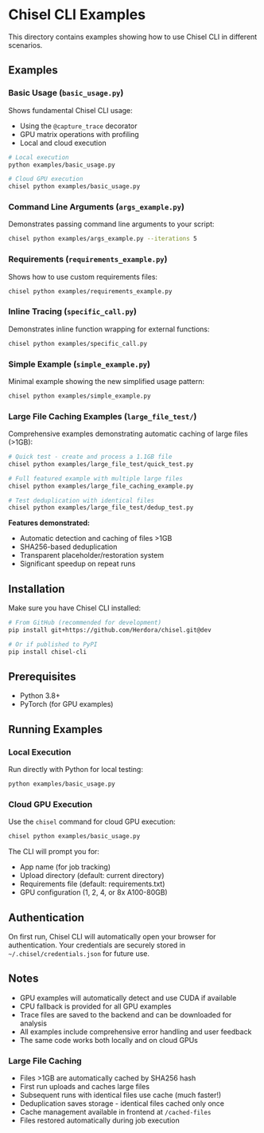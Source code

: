 # Chisel CLI Examples

This directory contains examples showing how to use Chisel CLI in different scenarios.

## Examples

### Basic Usage (`basic_usage.py`)
Shows fundamental Chisel CLI usage:
- Using the `@capture_trace` decorator
- GPU matrix operations with profiling
- Local and cloud execution

```bash
# Local execution
python examples/basic_usage.py

# Cloud GPU execution
chisel python examples/basic_usage.py
```

### Command Line Arguments (`args_example.py`)
Demonstrates passing command line arguments to your script:

```bash
chisel python examples/args_example.py --iterations 5
```

### Requirements (`requirements_example.py`)
Shows how to use custom requirements files:

```bash
chisel python examples/requirements_example.py
```

### Inline Tracing (`specific_call.py`)
Demonstrates inline function wrapping for external functions:

```bash
chisel python examples/specific_call.py
```

### Simple Example (`simple_example.py`)
Minimal example showing the new simplified usage pattern:

```bash
chisel python examples/simple_example.py
```

### Large File Caching Examples (`large_file_test/`)
Comprehensive examples demonstrating automatic caching of large files (>1GB):

```bash
# Quick test - create and process a 1.1GB file
chisel python examples/large_file_test/quick_test.py

# Full featured example with multiple large files
chisel python examples/large_file_caching_example.py

# Test deduplication with identical files
chisel python examples/large_file_test/dedup_test.py
```

**Features demonstrated:**
- Automatic detection and caching of files >1GB
- SHA256-based deduplication 
- Transparent placeholder/restoration system
- Significant speedup on repeat runs

## Installation

Make sure you have Chisel CLI installed:

```bash
# From GitHub (recommended for development)
pip install git+https://github.com/Herdora/chisel.git@dev

# Or if published to PyPI
pip install chisel-cli
```

## Prerequisites

- Python 3.8+
- PyTorch (for GPU examples)

## Running Examples

### Local Execution
Run directly with Python for local testing:
```bash
python examples/basic_usage.py
```

### Cloud GPU Execution
Use the `chisel` command for cloud GPU execution:
```bash
chisel python examples/basic_usage.py
```

The CLI will prompt you for:
- App name (for job tracking)
- Upload directory (default: current directory)
- Requirements file (default: requirements.txt)
- GPU configuration (1, 2, 4, or 8x A100-80GB)

## Authentication

On first run, Chisel CLI will automatically open your browser for authentication. Your credentials are securely stored in `~/.chisel/credentials.json` for future use.

## Notes

- GPU examples will automatically detect and use CUDA if available
- CPU fallback is provided for all GPU examples
- Trace files are saved to the backend and can be downloaded for analysis
- All examples include comprehensive error handling and user feedback
- The same code works both locally and on cloud GPUs

### Large File Caching

- Files >1GB are automatically cached by SHA256 hash
- First run uploads and caches large files
- Subsequent runs with identical files use cache (much faster!)
- Deduplication saves storage - identical files cached only once
- Cache management available in frontend at `/cached-files`
- Files restored automatically during job execution